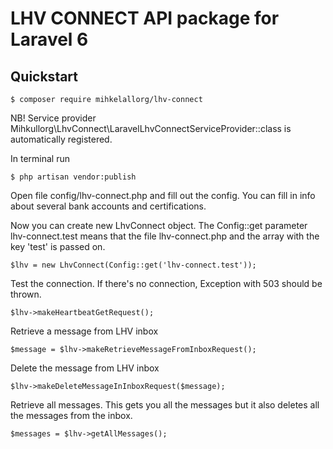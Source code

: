 # LHV CONNECT API package for Laravel 6

## Quickstart

    $ composer require mihkelallorg/lhv-connect

NB! Service provider Mihkullorg\LhvConnect\LaravelLhvConnectServiceProvider::class is automatically registered.

In terminal run

    $ php artisan vendor:publish

Open file config/lhv-connect.php and fill out the config. You can fill in info about several bank accounts and certifications.

Now you can create new LhvConnect object. The Config::get parameter lhv-connect.test means that the file lhv-connect.php
and the array with the key 'test' is passed on.

    $lhv = new LhvConnect(Config::get('lhv-connect.test'));

Test the connection. If there's no connection, Exception with 503 should be thrown.

    $lhv->makeHeartbeatGetRequest();

Retrieve a message from LHV inbox

    $message = $lhv->makeRetrieveMessageFromInboxRequest();

Delete the message from LHV inbox

    $lhv->makeDeleteMessageInInboxRequest($message);

Retrieve all messages. This gets you all the messages but it also deletes all the messages from the inbox.

    $messages = $lhv->getAllMessages();
